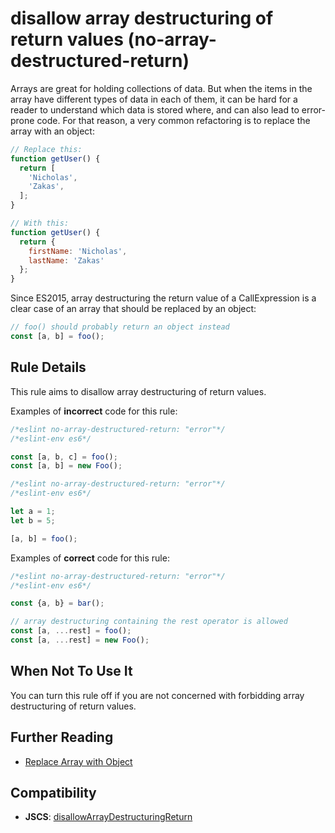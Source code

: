 # disallow array destructuring of return values (no-array-destructured-return)

Arrays are great for holding collections of data. But when the items in the array have different types of data in each of them, it can be hard for a reader to understand which data is stored where, and can also lead to error-prone code.
For that reason, a very common refactoring is to replace the array with an object:

```js
// Replace this:
function getUser() {
  return [
    'Nicholas',
    'Zakas',
  ];
}

// With this:
function getUser() {
  return {
    firstName: 'Nicholas',
    lastName: 'Zakas'
  };
}
```

Since ES2015, array destructuring the return value of a CallExpression is a clear case of an array that should be replaced by an object:

```js
// foo() should probably return an object instead
const [a, b] = foo();
```

## Rule Details

This rule aims to disallow array destructuring of return values.

Examples of **incorrect** code for this rule:

```js
/*eslint no-array-destructured-return: "error"*/
/*eslint-env es6*/

const [a, b, c] = foo();
const [a, b] = new Foo();
```

```js
/*eslint no-array-destructured-return: "error"*/
/*eslint-env es6*/

let a = 1;
let b = 5;

[a, b] = foo();
```

Examples of **correct** code for this rule:

```js
/*eslint no-array-destructured-return: "error"*/
/*eslint-env es6*/

const {a, b} = bar();

// array destructuring containing the rest operator is allowed
const [a, ...rest] = foo();
const [a, ...rest] = new Foo();
```

## When Not To Use It

You can turn this rule off if you are not concerned with forbidding array destructuring of return values.

## Further Reading

* [Replace Array with Object](https://sourcemaking.com/refactoring/replace-array-with-object)

## Compatibility

* **JSCS**: [disallowArrayDestructuringReturn](http://jscs.info/rule/disallowArrayDestructuringReturn)
